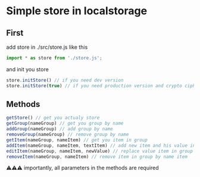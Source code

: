 # Simple store in localstorage

## First
add store in ./src/store.js
like this
```js
import * as store from './store.js';
```
and init you store
```js
store.initStore() // if you need dev version
store.initStore(true) // if you need production version and crypto cipher
```

## Methods

```js
getStore() // get you actualy store
getGroup(nameGroup) // get you group by name
addGroup(nameGroup) // add group by name
removeGroup(nameGroup) // remove group by name
getItem(nameGroup, nameItem) // get you item in group
addItem(nameGroup, nameItem, textItem) // add new item and his value in group
editItem(nameGroup, nameItem, newValue) // replace value item in group
removeItem(nameGroup, nameItem) // remove item in group by name item
```

⚠️⚠️⚠️ importantly, all parameters in the methods are required